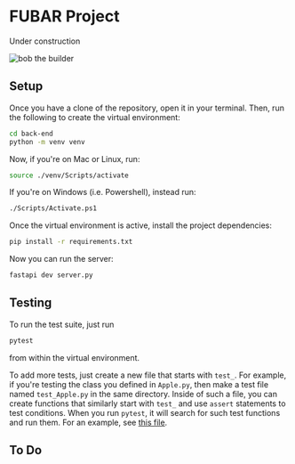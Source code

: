 # FUBAR Project

Under construction

![bob the builder](https://external-content.duckduckgo.com/iu/?u=https%3A%2F%2Fwwwimage-us.pplusstatic.com%2Fthumbnails%2Fphotos%2Fw1920-q80%2Fmarquee%2F1035369%2Fbobc_sp_hero_landscape.jpg&f=1&nofb=1&ipt=4a172924ac2ce281793ea635e8adf4787380d5d7f213a60b563dc5feabf36a7b)

## Setup

Once you have a clone of the repository, open it in your terminal. Then, run the following to
create the virtual environment:

```sh
cd back-end
python -m venv venv
```

Now, if you're on Mac or Linux, run:

```sh
source ./venv/Scripts/activate
```

If you're on Windows (i.e. Powershell), instead run:

```sh
./Scripts/Activate.ps1
```

Once the virtual environment is active, install the project dependencies:

```sh
pip install -r requirements.txt
```

Now you can run the server:

```sh
fastapi dev server.py
```

## Testing

To run the test suite, just run

```sh
pytest
```

from within the virtual environment. 

To add more tests, just create a new file that starts with `test_`. For example,
if you're testing the class you defined in `Apple.py`, then make a test file named
`test_Apple.py` in the same directory. Inside of such a file, you can create 
functions that similarly start with `test_` and use `assert` statements to test 
conditions. When you run `pytest`, it will search for such test functions and run
them. For an example, see [this file](back-end/models/util/test_BaseModelWithCSV.py).

## To Do


